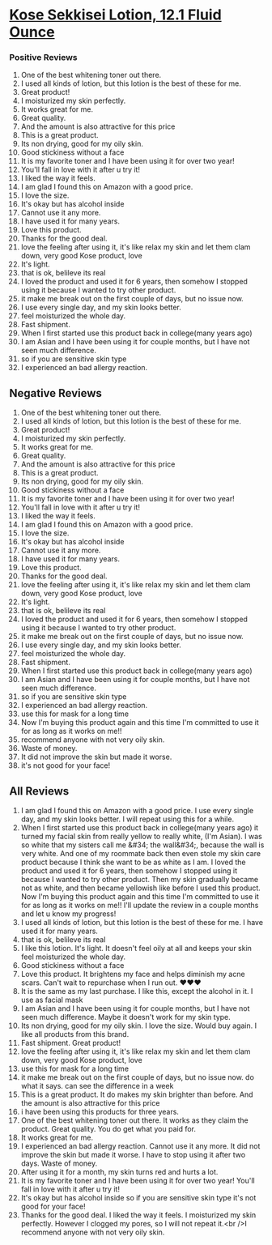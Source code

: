# [Kose Sekkisei Lotion, 12.1 Fluid Ounce](https://products.checkmycream.com/products/Kose-Sekkisei-Lotion-12.1-Fluid-Ounce.html)

### Positive Reviews

<ol>
      <li>One of the best whitening toner out there.</li>
      <li>I used all kinds of lotion, but this lotion is the best of these for me.</li>
      <li>Great product!</li>
      <li>I moisturized my skin perfectly.</li>
      <li>It works great for me.</li>
      <li>Great quality.</li>
      <li>And the amount is also attractive for this price</li>
      <li>This is a great product.</li>
      <li>Its non drying, good for my oily skin.</li>
      <li>Good stickiness without a face</li>
      <li>It is my favorite toner and I have been using it for over two year!</li>
      <li>You&#x27;ll fall in love with it after u try it!</li>
      <li>I liked the way it feels.</li>
      <li>I am glad I found this on Amazon with a good price.</li>
      <li>I love the size.</li>
      <li>It&#x27;s okay but has alcohol inside</li>
      <li>Cannot use it any more.</li>
      <li>I have used it for many years.</li>
      <li>Love this product.</li>
      <li>Thanks for the good deal.</li>
      <li>love the feeling after using it, it&#x27;s like relax my skin and let them clam down, very good Kose product, love</li>
      <li>It&#x27;s light.  </li>
      <li>that is ok, belileve its real</li>
      <li>I loved the product and used it for 6 years, then somehow I stopped using it because I wanted to try other product.</li>
      <li>it make me break out on the first couple of days, but no issue now.</li>
      <li>I use every single day, and my skin looks better.</li>
      <li>feel moisturized the whole day.</li>
      <li>Fast shipment.</li>
      <li>When I first started use this product back in college(many years ago)</li>
      <li>I am Asian and I have been using it for couple months, but I have not seen much difference.</li>
      <li>so if you are sensitive skin type</li>
      <li>I experienced  an bad allergy reaction.</li>
</ol>


<h2>Negative Reviews</h2>
<ol>
<li> One of the best whitening toner out there.</li>
<li> I used all kinds of lotion, but this lotion is the best of these for me.</li>
<li> Great product!</li>
<li> I moisturized my skin perfectly.</li>
<li> It works great for me.</li>
<li> Great quality.</li>
<li> And the amount is also attractive for this price</li>
<li> This is a great product.</li>
<li> Its non drying, good for my oily skin.</li>
<li> Good stickiness without a face</li>
<li> It is my favorite toner and I have been using it for over two year!</li>
<li> You&#x27;ll fall in love with it after u try it!</li>
<li> I liked the way it feels.</li>
<li> I am glad I found this on Amazon with a good price.</li>
<li> I love the size.</li>
<li> It&#x27;s okay but has alcohol inside</li>
<li> Cannot use it any more.</li>
<li> I have used it for many years.</li>
<li> Love this product.</li>
<li> Thanks for the good deal.</li>
<li> love the feeling after using it, it&#x27;s like relax my skin and let them clam down, very good Kose product, love</li>
<li> It&#x27;s light.  </li>
<li> that is ok, belileve its real</li>
<li> I loved the product and used it for 6 years, then somehow I stopped using it because I wanted to try other product.</li>
<li> it make me break out on the first couple of days, but no issue now.</li>
<li> I use every single day, and my skin looks better.</li>
<li> feel moisturized the whole day.</li>
<li> Fast shipment.</li>
<li> When I first started use this product back in college(many years ago)</li>
<li> I am Asian and I have been using it for couple months, but I have not seen much difference.</li>
<li> so if you are sensitive skin type</li>
<li> I experienced  an bad allergy reaction.</li>
<li> use this for mask for a long time</li>
<li> Now I&#x27;m buying this product again and this time I&#x27;m committed to use it for as long as it works on me!!</li>
<li> recommend anyone with not very oily skin.</li>
<li> Waste of money.</li>
<li> It did not improve the skin but made it worse.</li>
<li> it&#x27;s not good for your face!</li>
</ol>

<h2>All Reviews</h2>

<ol>
    <li> I am glad I found this on Amazon with a good price. I use every single day, and my skin looks better. I will repeat using this for a while.</li>
    <li> When I first started use this product back in college(many years ago) it turned my facial skin from really yellow to really white, (I&#x27;m Asian). I was so white that my sisters call me &amp;#34; the wall&amp;#34;, because the wall is very white. And one of my roommate back then even stole my skin care product because I think she want to be as white as I am. I loved the product and used it for 6 years, then somehow I stopped using it because I wanted to try other product. Then my skin gradually became not as white, and then became yellowish like before I used this product. Now I&#x27;m buying this product again and this time I&#x27;m committed to use it for as long as it works on me!! I&#x27;ll update the review in a couple months and let u know my progress!</li>
    <li> I used all kinds of lotion, but this lotion is the best of these for me. I have used it for many years.</li>
    <li> that is ok, belileve its real</li>
    <li> I like this lotion.  It&#x27;s light.  It doesn&#x27;t feel oily at all and keeps your skin feel moisturized the whole day.</li>
    <li> Good stickiness without a face</li>
    <li> Love this product. It brightens my face and helps diminish my acne scars. Can&#x27;t wait to repurchase when I run out. ❤️❤️❤️</li>
    <li> It is the same as my last purchase. I like this, except the alcohol in it. I use as facial mask</li>
    <li> I am Asian and I have been using it for couple months, but I have not seen much difference. Maybe it doesn&#x27;t work for my skin type.</li>
    <li> Its non drying, good for my oily skin. I love the size. Would buy again. I like all products from this brand.</li>
    <li> Fast shipment. Great product!</li>
    <li> love the feeling after using it, it&#x27;s like relax my skin and let them clam down, very good Kose product, love</li>
    <li> use this for mask for a long time</li>
    <li> it make me break out on the first couple of days, but no issue now. do what it says. can see the difference in a week</li>
    <li> This is a great product. It do makes my skin brighter than before. And the amount is also attractive for this price</li>
    <li> i have been using this products for three years.</li>
    <li> One of the best whitening toner out there. It works as they claim the product. Great quality. You do get what you paid for.</li>
    <li> It works great for me.</li>
    <li> I experienced  an bad allergy reaction. Cannot use it any more. It did not improve the skin but made it worse. I have to stop using it after two days. Waste of money.</li>
    <li> After using it for a month, my skin turns red and hurts a lot.</li>
    <li> It is my favorite toner and I have been using it for over two year! You&#x27;ll fall in love with it after u try it!</li>
    <li> It&#x27;s okay but has alcohol inside so if you are sensitive skin type it&#x27;s not good for your face!</li>
    <li> Thanks for the good deal. I liked the way it feels. I moisturized my skin perfectly. However I clogged my pores, so I will not repeat it.&lt;br /&gt;I recommend anyone with not very oily skin.</li>
</ol>




